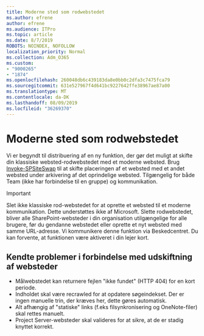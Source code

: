 ```yaml
---
title: Moderne sted som rodwebstedet
ms.author: efrene
author: efrene
ms.audience: ITPro
ms.topic: article
ms.date: 8/7/2019
ROBOTS: NOINDEX, NOFOLLOW
localization_priority: Normal
ms.collection: Adm_O365
ms.custom:
- "9000265"
- "1874"
ms.openlocfilehash: 260048db6c439183da8e0bb0c2dfa3c7475fca79
ms.sourcegitcommit: 631e527967f4d641bc9227642ffe38967ae87a00
ms.translationtype: MT
ms.contentlocale: da-DK
ms.lasthandoff: 08/09/2019
ms.locfileid: "36269370"
---
```

# <a name="modern-site-as-root-site"></a>Moderne sted som rodwebstedet

Vi er begyndt til distribuering af en ny funktion, der gør det muligt at skifte din klassiske websted-rodwebstedet med et moderne websted. Brug [Invoke-SPSiteSwap](https://docs.microsoft.com/powershell/module/sharepoint-online/invoke-spositeswap?view=sharepoint-ps) til at skifte placeringen af et websted med et andet websted under arkivering af det oprindelige websted. Tilgængelig for både Team (ikke har forbindelse til en gruppe) og kommunikation. 

>[!Important]
> Slet ikke klassiske rod-webstedet for at oprette et websted til et moderne kommunikation. Dette understøttes ikke af Microsoft. Slette rodwebstedet, bliver alle SharePoint-websteder i din organisation utilgængelige for alle brugere, før du gendanne webstedet eller oprette et nyt websted med samme URL-adresse. Vi kommunikere denne funktion via Beskedcentret. Du kan forvente, at funktionen være aktiveret i din lejer kort.

## <a name="known-issues-with-swapping-sites"></a>Kendte problemer i forbindelse med udskiftning af websteder
- Målwebstedet kan returnere fejlen "ikke fundet" (HTTP 404) for en kort periode.
- Indholdet skal være recrawled for at opdatere søgeindekset. Der er ingen manuelle trin, der kræves her, dette gøres automatisk.
- Alt afhængig af "statiske" links (f.eks filsynkronisering og OneNote-filer) skal rettes manuelt.
- Project Server-websteder skal valideres for at sikre, at de er stadig knyttet korrekt. 
